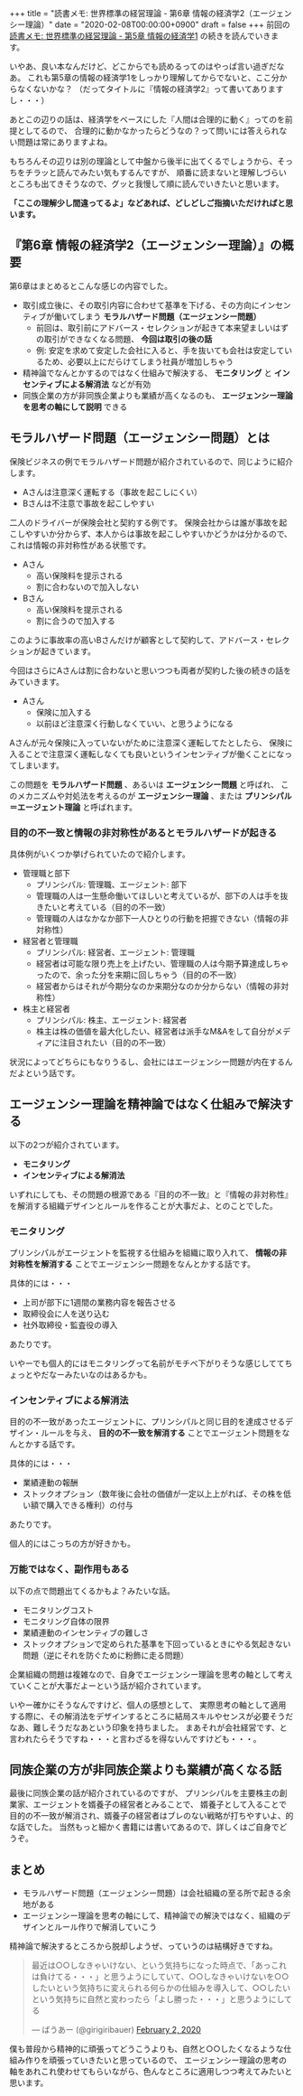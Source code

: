+++
title = "読書メモ: 世界標準の経営理論 - 第6章 情報の経済学2（エージェンシー理論）"
date = "2020-02-08T00:00:00+0900"
draft = false
+++
前回の [読書メモ: 世界標準の経営理論 - 第5章 情報の経済学1](/biz/20200207/) の続きを読んでいきます。

いやあ、良い本なんだけど、どこからでも読めるってのはやっぱ言い過ぎだなあ。
これも第5章の情報の経済学1をしっかり理解してからでないと、ここ分からなくないかな？
（だってタイトルに『情報の経済学2』って書いてありますし・・・）

あとこの辺りの話は、経済学をベースにした『人間は合理的に動く』ってのを前提としてるので、
合理的に動かなかったらどうなの？って問いには答えられない問題は常にありますよね。

もちろんその辺りは別の理論として中盤から後半に出てくるでしょうから、そっちをチラッと読んでみたい気もするんですが、
順番に読まないと理解しづらいところも出てきそうなので、グッと我慢して順に読んでいきたいと思います。

**「ここの理解少し間違ってるよ」などあれば、どしどしご指摘いただければと思います。**



## 『第6章 情報の経済学2（エージェンシー理論）』の概要

第6章はまとめるとこんな感じの内容でした。

- 取引成立後に、その取引内容に合わせて基準を下げる、その方向にインセンティブが働いてしまう **モラルハザード問題（エージェンシー問題）**
    - 前回は、取引前にアドバース・セレクションが起きて本来望ましいはずの取引ができなくなる問題、 **今回は取引の後の話**
    - 例: 安定を求めて安定した会社に入ると、手を抜いても会社は安定しているため、必要以上にだらけてしまう社員が増加しちゃう
- 精神論でなんとかするのではなく仕組みで解決する、 **モニタリング** と **インセンティブによる解消法** などが有効
- 同族企業の方が非同族企業よりも業績が高くなるのも、 **エージェンシー理論を思考の軸にして説明** できる



## モラルハザード問題（エージェンシー問題）とは

保険ビジネスの例でモラルハザード問題が紹介されているので、同じように紹介します。

- Aさんは注意深く運転する（事故を起こしにくい）
- Bさんは不注意で事故を起こしやすい

二人のドライバーが保険会社と契約する例です。
保険会社からは誰が事故を起こしやすいか分からず、本人からは事故を起こしやすいかどうかは分かるので、
これは情報の非対称性がある状態です。

- Aさん
    - 高い保険料を提示される
    - 割に合わないので加入しない
- Bさん
    - 高い保険料を提示される
    - 割に合うので加入する

このように事故率の高いBさんだけが顧客として契約して、アドバース・セレクションが起きています。

今回はさらにAさんは割に合わないと思いつつも両者が契約した後の続きの話をみていきます。

- Aさん
    - 保険に加入する
    - 以前ほど注意深く行動しなくていい、と思うようになる

Aさんが元々保険に入っていないがために注意深く運転してたとしたら、
保険に入ることで注意深く運転しなくても良いというインセンティブが働くことになってしまいます。

この問題を **モラルハザード問題** 、あるいは **エージェンシー問題** と呼ばれ、
このメカニズムや対処法を考えるのが **エージェンシー理論** 、または **プリンシパル＝エージェント理論** と呼ばれます。

### 目的の不一致と情報の非対称性があるとモラルハザードが起きる

具体例がいくつか挙げられていたので紹介します。

- 管理職と部下
    - プリンシパル: 管理職、エージェント: 部下
    - 管理職の人は一生懸命働いてほしいと考えているが、部下の人は手を抜きたいと考えている（目的の不一致）
    - 管理職の人はなかなか部下一人ひとりの行動を把握できない（情報の非対称性）
- 経営者と管理職
    - プリンシパル: 経営者、エージェント: 管理職
    - 経営者は可能な限り売上を上げたい、管理職の人は今期予算達成しちゃったので、余った分を来期に回しちゃう（目的の不一致）
    - 経営者からはそれが今期分なのか来期分なのか分からない（情報の非対称性）
- 株主と経営者
    - プリンシパル: 株主、エージェント: 経営者
    - 株主は株の価値を最大化したい、経営者は派手なM&Aをして自分がメディアに注目されたい（目的の不一致）

状況によってどちらにもなりうるし、会社にはエージェンシー問題が内在するんだよという話です。



## エージェンシー理論を精神論ではなく仕組みで解決する

以下の2つが紹介されています。

- **モニタリング**
- **インセンティブによる解消法**

いずれにしても、その問題の根源である『目的の不一致』と『情報の非対称性』を解消する組織デザインとルールを作ることが大事だよ、とのことでした。

### モニタリング

プリンシパルがエージェントを監視する仕組みを組織に取り入れて、 **情報の非対称性を解消する** ことでエージェンシー問題をなんとかする話です。

具体的には・・・

- 上司が部下に1週間の業務内容を報告させる
- 取締役会に人を送り込む
- 社外取締役・監査役の導入

あたりです。

いやーでも個人的にはモニタリングって名前がモチベ下がりそうな感じしててちょっとやだなーみたいなのはあるかも。

### インセンティブによる解消法

目的の不一致があったエージェントに、プリンシパルと同じ目的を達成させるデザイン・ルールを与え、 **目的の不一致を解消する** ことでエージェント問題をなんとかする話です。

具体的には・・・

- 業績連動の報酬
- ストックオプション（数年後に会社の価値が一定以上上がれば、その株を低い額で購入できる権利）の付与

あたりです。

個人的にはこっちの方が好きかも。

### 万能ではなく、副作用もある

以下の点で問題出てくるかもよ？みたいな話。

- モニタリングコスト
- モニタリング自体の限界
- 業績連動のインセンティブの難しさ
- ストックオプションで定められた基準を下回っているときにやる気起きない問題（逆にそれを防ぐために粉飾に走る問題）

企業組織の問題は複雑なので、自身でエージェンシー理論を思考の軸として考えていくことが大事だよーという話が紹介されています。

いやー確かにそうなんですけど、個人の感想として、
実際思考の軸として適用する際に、その解消法をデザインするところに結局スキルやセンスが必要そうだなあ、難しそうだなあという印象を持ちました。
まあそれが会社経営です、と言われたらそうですね・・・と言わざるを得ないんですけども・・・。



## 同族企業の方が非同族企業よりも業績が高くなる話

最後に同族企業の話が紹介されているのですが、
プリンシパルを主要株主の創業家、エージェントを婿養子の経営者とみることで、
婿養子として入ることで目的の不一致が解消され、婿養子の経営者はブレのない戦略が打ちやすいよ、的な話でした。
当然もっと細かく書籍には書いてあるので、詳しくはご自身でどうぞ。



## まとめ

- モラルハザード問題（エージェンシー問題）は会社組織の至る所で起きる余地がある
- エージェンシー理論を思考の軸にして、精神論での解決ではなく、組織のデザインとルール作りで解消していこう

精神論で解決するところから脱却しようぜ、っていうのは結構好きですね。

<blockquote class="twitter-tweet"><p lang="ja" dir="ltr">最近は○○しなきゃいけない、という気持ちになった時点で、「あっこれは負けてる・・・」と思うようにしていて、○○しなきゃいけないを○○したいという気持ちに変えられる何らかの仕組みを導入して、○○したいという気持ちに自然と変わったら「よし勝った・・・」と思うようにしてる</p>&mdash; ばうあー (@girigiribauer) <a href="https://twitter.com/girigiribauer/status/1223890770660216832?ref_src=twsrc%5Etfw">February 2, 2020</a></blockquote>

僕も普段から精神的に頑張ってどうこうよりも、自然と○○したくなるような仕組み作りを頑張っていきたいと思っているので、
エージェンシー理論の思考の軸をあれこれ使わせてもらいながら、色んなところに適用しつつ考えてみたいと思います。